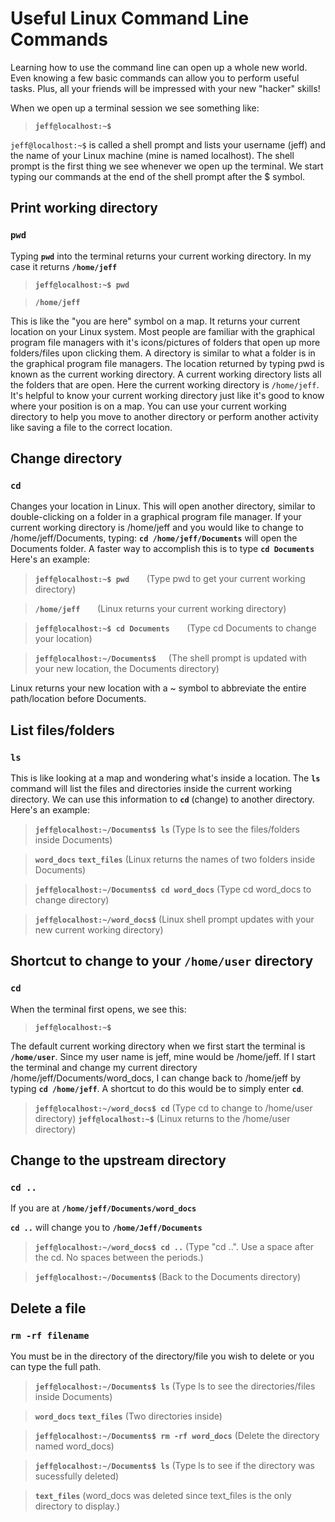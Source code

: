 # **Useful Linux Command Line Commands**

Learning how to use the command line can open up a whole new world. Even knowing a few basic commands can allow you to perform useful tasks. Plus, all your friends will be impressed with your new "hacker" skills!  
 
When we open up a terminal session we see something like:

>**`jeff@localhost:~$`**  

`jeff@localhost:~$` is called a shell prompt and lists your username (jeff) and the name of your Linux machine (mine is named localhost). The shell prompt is the first thing we see whenever we open up the terminal. We start typing our commands at the end of the shell prompt after the $ symbol.  

## **Print working directory**

### **`pwd`**

Typing **`pwd`** into the terminal returns your current working directory. In my case it returns **``/home/jeff``**

>**`jeff@localhost:~$ pwd`**
  
>**`/home/jeff`**      

This is like the "you are here" symbol on a map. It returns your current location on your Linux system. Most people are familiar with the graphical program file managers with it's icons/pictures of folders that open up more folders/files upon clicking them. A directory is similar to what a folder is in the graphical program file managers. The location returned by typing pwd is known as the current working directory. A current working directory lists all the folders that are open. Here the current working directory is `/home/jeff`. It's helpful to know your current working directory just like it's good to know where your position is on a map. You can use your current working directory to help you move to another directory or perform another activity like saving a file to the correct location. 

## **Change directory**
### **``cd``** 
Changes your location in Linux. This will open another directory, similar to double-clicking on a folder in a graphical program file manager. If your current working directory is /home/jeff and you would like to change to /home/jeff/Documents, typing: **``cd /home/jeff/Documents``** will open the Documents folder. A faster way to accomplish this is to type **``cd Documents``** Here's an example:

>**`jeff@localhost:~$ pwd`** &nbsp; &nbsp; &nbsp; (Type pwd to get your current working directory)

>**`/home/jeff`** &nbsp; &nbsp; &nbsp; (Linux returns your current working directory)

>**`jeff@localhost:~$ cd Documents`** &nbsp; &nbsp; &nbsp; (Type cd Documents to change your location)

>**`jeff@localhost:~/Documents$`** &nbsp; &nbsp; (The shell prompt is updated with your new location, the Documents directory)

Linux returns your new location with a ~ symbol to abbreviate the entire path/location before Documents.   

## **List files/folders**
### **``ls``**
This is like looking at a map and wondering what's inside a location. The **`ls`** command will list the files and directories inside the current working directory. We can use this information to **``cd``** (change) to another directory. Here's an example:

>**`jeff@localhost:~/Documents$ ls`** (Type ls to see the files/folders inside Documents)  
 
>**`word_docs`** **`text_files`** (Linux returns the names of two folders inside Documents) 
 
>**`jeff@localhost:~/Documents$ cd word_docs`** (Type cd word_docs to change directory)

>**`jeff@localhost:~/word_docs$`** (Linux shell prompt updates with your new current working directory)


## **Shortcut to change to your ``/home/user`` directory** 
### **``cd``** 
When the terminal first opens, we see this:

>**`jeff@localhost:~$`**  

The default current working directory when we first start the terminal is **`/home/user`**. Since my user name is jeff, mine would be /home/jeff. If I start the terminal and change my current directory /home/jeff/Documents/word_docs, I can change back to /home/jeff by typing **`cd /home/jeff`**. A shortcut to do this would be to simply enter **`cd`**.

>**`jeff@localhost:~/word_docs$ cd`** (Type cd to change to /home/user directory)
>**`jeff@localhost:~$`** (Linux returns to the /home/user directory)  

## **Change to the upstream directory**
### **``cd ..``** 
If you are at **``/home/jeff/Documents/word_docs``**  

**``cd ..``** will change you to **``/home/Jeff/Documents``**

>**`jeff@localhost:~/word_docs$ cd ..`** (Type "cd ..". Use a space after the cd. No spaces between the periods.)
  
>**`jeff@localhost:~/Documents$`** (Back to the Documents directory)


## **Delete a file**
### **``rm -rf filename``**
You must be in the directory of the directory/file you wish to delete or you can type the full path.

>**`jeff@localhost:~/Documents$ ls`** (Type ls to see the directories/files inside Documents)  
 
>**`word_docs`** **`text_files`** (Two directories inside)  

>**`jeff@localhost:~/Documents$ rm -rf word_docs`** (Delete the directory named word_docs)

>**`jeff@localhost:~/Documents$ ls`** (Type ls to see if the directory was sucessfully deleted) 

>**`text_files`** (word_docs was deleted since text_files is the only directory to display.)
